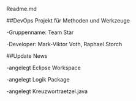 Readme.md

##DevOps Projekt für Methoden und Werkzeuge 

-Gruppenname: Team Star

-Developer: Mark-Viktor Voth, Raphael Storch


##Update News 

-angelegt Eclipse Workspace

-angelegt Logik Package 

-angelegt Kreuzwortraetzel.java 

